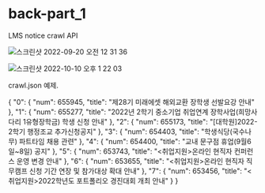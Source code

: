 # back-part_1
LMS notice crawl API

![스크린샷 2022-09-20 오전 12 31 36](https://user-images.githubusercontent.com/83647215/191055486-f340bafa-3e0e-4d49-a503-e56f480a6630.png)


![스크린샷 2022-10-10 오후 1 22 03](https://user-images.githubusercontent.com/83647215/194798951-0a7115c2-4e17-4ac0-9c56-e68e2ad100a4.png)


crawl.json 예제.

{
 "0": {
  "num": 655945,
  "title": "제28기 미래에셋 해외교환 장학생 선발요강 안내"
 },
 "1": {
  "num": 655277,
  "title": "2022년 2학기 중소기업 취업연계 장학사업(희망사다리 1유형장학금) 학생 신청 안내"
 },
 "2": {
  "num": 655173,
  "title": "[대학원]2022-2학기 행정조교 추가신청공지"
 },
 "3": {
  "num": 654403,
  "title": "학생식당(국수나무) 파트타임 채용 관련"
 },
 "4": {
  "num": 654400,
  "title": "교내 문구점 휴업(9월6일~8일) 공지"
 },
 "5": {
  "num": 653743,
  "title": "<취업지원>온라인 현직자 컨퍼런스 운영 변경 안내"
 },
 "6": {
  "num": 653655,
  "title": "<취업지원>온라인 현직자 직무캠프 신청 기간 연장 및 참가대상 확대 안내"
 },
 "7": {
  "num": 653456,
  "title": "<취업지원>2022학년도 포트폴리오 경진대회 개최 안내"
 }
}
